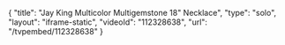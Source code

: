 {
    "title": "Jay King Multicolor Multigemstone 18\" Necklace",
    "type": "solo",
    "layout": "iframe-static",
    "videoId": "112328638",
    "url": "\/tvpembed\/112328638"
}